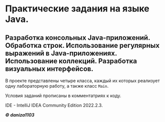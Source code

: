 # Практические задания на языке Java.
## Разработка консольных Java-приложений. Обработка строк. Использование регулярных выражений в Java-приложениях. Использование коллекций. Разработка визуальных интерфейсов.

В проекте представлены четыре класса, каждый их которых реализует одну лабораторную работу, а также класс `Main`.

Условия заданий прописаны в комментатриях к коду.

IDE - IntelliJ IDEA Community Edition 2022.2.3.

***© daniza1103***

